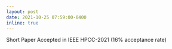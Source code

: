 ```yaml
---
layout: post
date: 2021-10-25 07:59:00-0400
inline: true
---
```


Short Paper Accepted in IEEE HPCC-2021 (16% acceptance rate)

<!-- *** -->